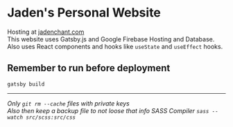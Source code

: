 # Jaden's Personal Website

Hosting at [jadenchant.com](https://jadenchant.com)  
This website uses Gatsby.js and Google Firebase Hosting and Database.  
Also uses React components and hooks like `useState` and `useEffect` hooks.

## Remember to run before deployment

`gatsby build`

---

_Only `git rm --cache` files with private keys_  
_Also then keep a backup file to not loose that info_
_SASS Compiler `sass --watch src/scss:src/css`_
